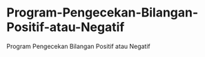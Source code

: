 # Program-Pengecekan-Bilangan-Positif-atau-Negatif
Program Pengecekan Bilangan Positif atau Negatif
